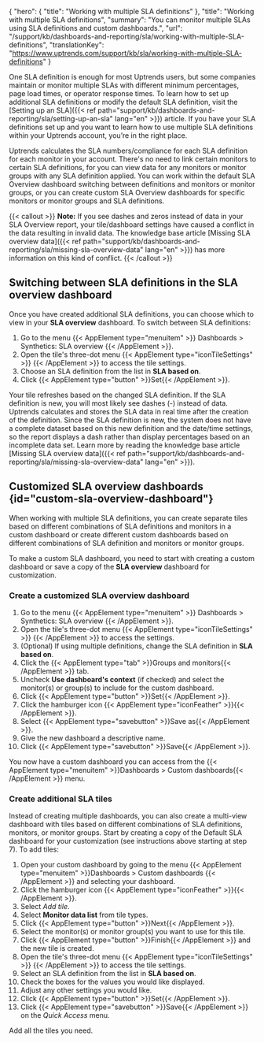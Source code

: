 {
  "hero": {
    "title": "Working with multiple SLA definitions"
  },
  "title": "Working with multiple SLA definitions",
  "summary": "You can monitor multiple SLAs using SLA definitions and custom dashboards.",
  "url": "/support/kb/dashboards-and-reporting/sla/working-with-multiple-SLA-definitions",
  "translationKey": "https://www.uptrends.com/support/kb/sla/working-with-multiple-SLA-definitions"
}

One SLA definition is enough for most Uptrends users, but some companies maintain or monitor multiple SLAs with different minimum percentages, page load times, or operator response times. To learn how to set up additional SLA definitions or modify the default SLA definition, visit the [Setting up an SLA]({{< ref path="support/kb/dashboards-and-reporting/sla/setting-up-an-sla" lang="en" >}}) article. If you have your SLA definitions set up and you want to learn how to use multiple SLA definitions within your Uptrends account, you’re in the right place.

Uptrends calculates the SLA numbers/compliance for each SLA definition for each monitor in your account. There's no need to link certain monitors to certain SLA definitions, for you can view data for any monitors or monitor groups with any SLA definition applied. You can work within the default SLA Overview dashboard switching between definitions and monitors or monitor groups, or you can create custom SLA Overview dashboards for specific monitors or monitor groups and SLA definitions.

{{< callout >}}
**Note:** If you see dashes and zeros instead of data in your SLA Overview report, your tile/dashboard settings have caused a conflict in the data resulting in invalid data. The knowledge base article [Missing SLA overview data]({{< ref path="support/kb/dashboards-and-reporting/sla/missing-sla-overview-data" lang="en" >}}) has more information on this kind of conflict.
{{< /callout >}}

## Switching between SLA definitions in the SLA overview dashboard

Once you have created additional SLA definitions, you can choose which to view in your **SLA overview** dashboard. To switch between SLA definitions:

1. Go to the menu {{< AppElement type="menuitem" >}} Dashboards > Synthetics: SLA overview {{< /AppElement >}}.
2. Open the tile's three-dot menu {{< AppElement type="iconTileSettings" >}} {{< /AppElement >}} to access the tile settings.
3. Choose an SLA definition from the list in **SLA based on**.
5. Click {{< AppElement type="button" >}}Set{{< /AppElement >}}.

Your tile refreshes based on the changed SLA definition. If the SLA definition is new, you will most likely see dashes (-) instead of data. Uptrends calculates and stores the SLA data in real time after the creation of the definition. Since the SLA definition is new, the system does not have a complete dataset based on this new definition and the date/time settings, so the report displays a dash rather than display percentages based on an incomplete data set. Learn more by reading the knowledge base article [Missing SLA overview data]({{< ref path="support/kb/dashboards-and-reporting/sla/missing-sla-overview-data" lang="en" >}}).

## Customized SLA overview dashboards {id="custom-sla-overview-dashboard"}

When working with multiple SLA definitions, you can create separate tiles based on different combinations of SLA definitions and monitors in a custom dashboard or create different custom dashboards based on different combinations of SLA definition and monitors or monitor groups.

To make a custom SLA dashboard, you need to start with creating a custom dashboard or save a copy of the **SLA overview** dashboard for customization.

### Create a customized SLA overview dashboard

1. Go to the menu {{< AppElement type="menuitem" >}} Dashboards > Synthetics: SLA overview {{< /AppElement >}}.
2. Open the tile's three-dot menu {{< AppElement type="iconTileSettings" >}} {{< /AppElement >}} to access the settings.
3. (Optional) If using multiple definitions, change the SLA definition in **SLA based on**.
4. Click the {{< AppElement type="tab" >}}Groups and monitors{{< /AppElement >}} tab.
5. Uncheck **Use dashboard's context** (if checked) and select the monitor(s) or group(s) to include for the custom dashboard.
6. Click {{< AppElement type="button" >}}Set{{< /AppElement >}}.
7. Click the hamburger icon {{< AppElement type="iconFeather" >}}{{< /AppElement >}}.
8. Select {{< AppElement type="savebutton" >}}Save as{{< /AppElement >}}.
9. Give the new dashboard a descriptive name.
10. Click {{< AppElement type="savebutton" >}}Save{{< /AppElement >}}.

You now have a custom dashboard you can access from the {{< AppElement type="menuitem" >}}Dashboards > Custom dashboards{{< /AppElement >}} menu.  
  
### Create additional SLA tiles

Instead of creating multiple dashboards, you can also create a multi-view dashboard with tiles based on different combinations of SLA definitions, monitors, or monitor groups. Start by creating a copy of the Default SLA dashboard for your customization (see instructions above starting at step 7). To add tiles:

1. Open your custom dashboard by going to the menu {{< AppElement type="menuitem" >}}Dashboards > Custom dashboards {{< /AppElement >}} and selecting your dashboard.
2. Click the hamburger icon {{< AppElement type="iconFeather" >}}{{< /AppElement >}}.
3. Select *Add tile*.
4. Select **Monitor data list** from tile types.
5. Click {{< AppElement type="button" >}}Next{{< /AppElement >}}.
6. Select the monitor(s) or monitor group(s) you want to use for this tile.
7. Click {{< AppElement type="button" >}}Finish{{< /AppElement >}} and the new tile is created.
8. Open the tile's three-dot menu {{< AppElement type="iconTileSettings" >}} {{< /AppElement >}} to access the tile settings.
9. Select an SLA definition from the list in **SLA based on**.
10. Check the boxes for the values you would like displayed.
11. Adjust any other settings you would like.
12. Click {{< AppElement type="button" >}}Set{{< /AppElement >}}.
13. Click {{< AppElement type="savebutton" >}}Save{{< /AppElement >}} on the *Quick Access* menu.

Add all the tiles you need.
